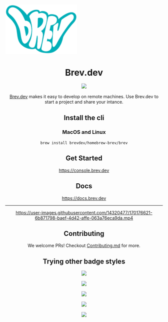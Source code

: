 <boolp align="center">
<img width="230" src="https://raw.githubusercontent.com/brevdev/assets/main/logo.svg"/>
</p>

# Brev.dev

[![](https://uohmivykqgnnbiouffke.supabase.co/storage/v1/object/public/landingpage/createdevenv1.svg)](https://console.brev.dev/environment/new?repo=https://github.com/brevdev/brev-cli&instance=2x8)

[Brev.dev](https://brev.dev) makes it easy to develop on remote machines. Use Brev.dev to start a project and share your intance.

## Install the cli

### MacOS and Linux

```
brew install brevdev/homebrew-brev/brev
```

## Get Started

https://console.brev.dev

## Docs

https://docs.brev.dev

---

https://user-images.githubusercontent.com/14320477/170176621-6b871798-baef-4d42-affe-063a76eca9da.mp4

## Contributing

We welcome PRs! Checkout [Contributing.md](docs/CONTRIBUTING.md) for more.

## Trying other badge styles

[![](https://uohmivykqgnnbiouffke.supabase.co/storage/v1/object/public/landingpage/createdevenv2.svg)](https://console.brev.dev/environment/new?repo=https://github.com/brevdev/brev-cli&instance=2x8)

[![](<https://uohmivykqgnnbiouffke.supabase.co/storage/v1/object/public/landingpage/smalltext-noshaka%20(1).svg>)](https://console.brev.dev/environment/new?repo=https://github.com/brevdev/brev-cli&instance=2x8)

[![](<https://uohmivykqgnnbiouffke.supabase.co/storage/v1/object/public/landingpage/smalltext-shaka%20(1).svg>)](https://console.brev.dev/environment/new?repo=https://github.com/brevdev/brev-cli&instance=2x8)

[![](<https://uohmivykqgnnbiouffke.supabase.co/storage/v1/object/public/landingpage/largetext-noshaka%20(1).svg>)](https://console.brev.dev/environment/new?repo=https://github.com/brevdev/brev-cli&instance=2x8)

[![](<https://uohmivykqgnnbiouffke.supabase.co/storage/v1/object/public/landingpage/largetext-shaka%20(1).svg>)](https://console.brev.dev/environment/new?repo=https://github.com/brevdev/brev-cli&instance=2x8)
